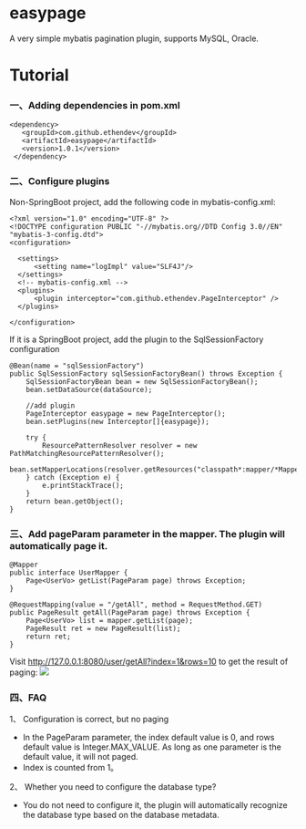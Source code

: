 # easypage
A very simple mybatis pagination plugin, supports MySQL, Oracle.

# Tutorial

### 一、Adding dependencies in pom.xml

```
<dependency>
   <groupId>com.github.ethendev</groupId>
   <artifactId>easypage</artifactId>
   <version>1.0.1</version>
 </dependency>
```

### 二、Configure plugins
Non-SpringBoot project, add the following code in mybatis-config.xml:
```
<?xml version="1.0" encoding="UTF-8" ?>
<!DOCTYPE configuration PUBLIC "-//mybatis.org//DTD Config 3.0//EN" "mybatis-3-config.dtd">
<configuration>

  <settings>
      <setting name="logImpl" value="SLF4J"/>
  </settings>
  <!-- mybatis-config.xml -->
  <plugins>
      <plugin interceptor="com.github.ethendev.PageInterceptor" />
  </plugins>

</configuration>
```

If it is a SpringBoot project, add the plugin to the SqlSessionFactory configuration
````
@Bean(name = "sqlSessionFactory")
public SqlSessionFactory sqlSessionFactoryBean() throws Exception {
    SqlSessionFactoryBean bean = new SqlSessionFactoryBean();
    bean.setDataSource(dataSource);

    //add plugin
    PageInterceptor easypage = new PageInterceptor();
    bean.setPlugins(new Interceptor[]{easypage});

    try {
        ResourcePatternResolver resolver = new PathMatchingResourcePatternResolver();
        bean.setMapperLocations(resolver.getResources("classpath*:mapper/*Mapper.xml"));
    } catch (Exception e) {
        e.printStackTrace();
    }
    return bean.getObject();
}
``````

### 三、Add pageParam parameter in the mapper. The plugin will automatically page it.


```
@Mapper
public interface UserMapper {
    Page<UserVo> getList(PageParam page) throws Exception;
}
```

```
@RequestMapping(value = "/getAll", method = RequestMethod.GET)
public PageResult getAll(PageParam page) throws Exception {
    Page<UserVo> list = mapper.getList(page);
    PageResult ret = new PageResult(list);
    return ret;
}
```

Visit http://127.0.0.1:8080/user/getAll?index=1&rows=10 to get the result of paging:
![](page_result.png)

### 四、FAQ

1、 Configuration is correct, but no paging
* In the PageParam parameter, the index default value is 0, and rows default value is Integer.MAX_VALUE. As long as one parameter is the default value, it will not paged.
* Index is counted from 1。

2、 Whether you need to configure the database type?
* You do not need to configure it, the plugin will automatically recognize the database type based on the database metadata.